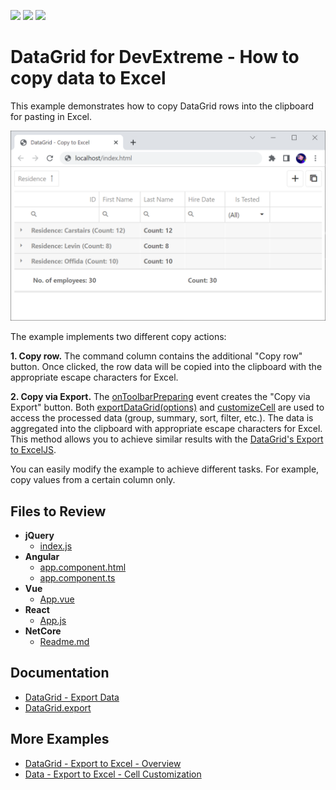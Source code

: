 <!-- default badges list -->
![](https://img.shields.io/endpoint?url=https://codecentral.devexpress.com/api/v1/VersionRange/304642062/20.1.8%2B)
[![](https://img.shields.io/badge/Open_in_DevExpress_Support_Center-FF7200?style=flat-square&logo=DevExpress&logoColor=white)](https://supportcenter.devexpress.com/ticket/details/T941814)
[![](https://img.shields.io/badge/📖_How_to_use_DevExpress_Examples-e9f6fc?style=flat-square)](https://docs.devexpress.com/GeneralInformation/403183)
<!-- default badges end -->
# DataGrid for DevExtreme - How to copy data to Excel

This example demonstrates how to copy DataGrid rows into the clipboard for pasting in Excel.

![Copy data to Excel](images/copy-data-to-excel.png)

The example implements two different copy actions:

**1. Copy row.** The command column contains the additional "Copy row" button. Once clicked, the row data will be copied into the clipboard with the appropriate escape characters for Excel.

**2. Copy via Export.**  The [onToolbarPreparing](https://js.devexpress.com/Documentation/ApiReference/UI_Widgets/dxDataGrid/Configuration/#onToolbarPreparing) event creates the "Copy via Export" button. Both [exportDataGrid(options)](https://js.devexpress.com/Documentation/ApiReference/Common/Utils/excelExporter/#exportDataGridoptions) and [customizeCell](https://js.devexpress.com/Documentation/ApiReference/Common/Object_Structures/ExportDataGridProps/#customizeCell) are used to access the processed data (group, summary, sort, filter, etc.). The data is aggregated into the clipboard with appropriate escape characters for Excel. This method allows you to achieve similar results with the [DataGrid's Export to ExcelJS](https://js.devexpress.com/Documentation/Guide/Widgets/DataGrid/Getting_Started_with_DataGrid/#Export_Data_to_Excel).

You can easily modify the example to achieve different tasks. For example, copy values from a certain column only.

## Files to Review

- **jQuery**
    - [index.js](jQuery/index.js)
- **Angular**
    - [app.component.html](Angular/src/app/app.component.html)
    - [app.component.ts](Angular/src/app/app.component.ts)
- **Vue**
    - [App.vue](Vue/src/App.vue)
- **React**
    - [App.js](React/src/App.js)
- **NetCore**    
    - [Readme.md](ASP.NET/README.md)

## Documentation

- [DataGrid - Export Data](https://js.devexpress.com/Documentation/Guide/UI_Components/DataGrid/Getting_Started_with_DataGrid/#Export_Data)
- [DataGrid.export](https://js.devexpress.com/Documentation/ApiReference/UI_Components/dxDataGrid/Configuration/export/)

## More Examples

- [DataGrid - Export to Excel - Overview](https://js.devexpress.com/Demos/WidgetsGallery/Demo/DataGrid/ExcelJSOverview/)
- [Data - Export to Excel - Cell Customization](https://js.devexpress.com/Demos/WidgetsGallery/Demo/DataGrid/ExcelJSCellCustomization/jQuery/Light/)